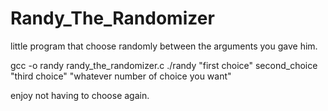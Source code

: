 # Randy_The_Randomizer
little program that choose randomly between the arguments you gave him.

gcc -o randy randy_the_randomizer.c
./randy "first choice" second_choice "third choice" "whatever number of choice you want"

enjoy not having to choose again.
